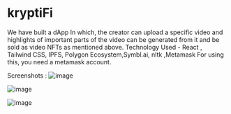 # kryptiFi

We have built a dApp In which, the creator can upload a specific video and highlights of important parts of the video can be generated from it and be sold as video NFTs as mentioned above.
Technology Used - React , Tailwind CSS, IPFS, Polygon Ecosystem,Symbl.ai, nltk ,Metamask
 For using this, you need a metamask account.

Screenshots : 
![image](https://github.com/HarshS1611/kryptiFi/assets/81004813/e2851506-75bd-4430-b14a-a917d0244ddb)

![image](https://github.com/HarshS1611/kryptiFi/assets/81004813/b31d3764-30c8-40d6-8ea3-64af8b2692a4)

![image](https://github.com/HarshS1611/kryptiFi/assets/81004813/1483de65-66a5-444b-8924-bb30845a9ef3)
